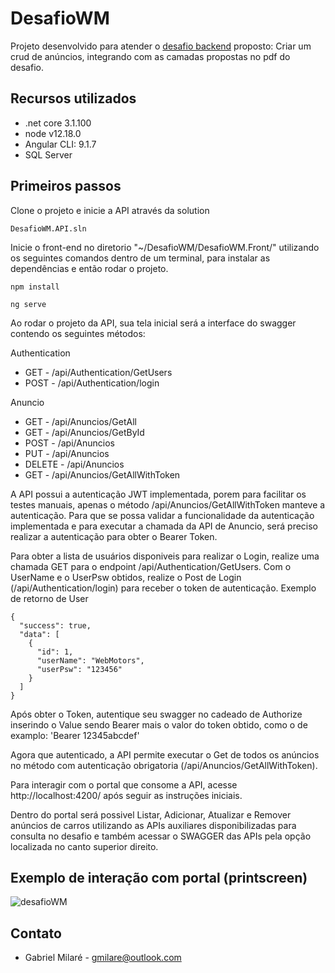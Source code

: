 # DesafioWM

Projeto desenvolvido para atender o [desafio backend](http://desafioonline.webmotors.com.br/) proposto: Criar um crud de anúncios, integrando com as camadas propostas no pdf do desafio.

## Recursos utilizados
* .net core 3.1.100
* node v12.18.0
* Angular CLI: 9.1.7
* SQL Server


## Primeiros passos

Clone o projeto e inicie a API através da solution

```
DesafioWM.API.sln
``` 

Inicie o front-end no diretorio "~/DesafioWM/DesafioWM.Front/" utilizando os seguintes comandos dentro de um terminal, para instalar as dependências e então rodar o projeto.

```
npm install
``` 
```
ng serve
``` 

Ao rodar o projeto da API, sua tela inicial será a interface do swagger contendo os seguintes métodos:

Authentication
* GET - /api/Authentication/GetUsers
* POST - /api/Authentication/login

Anuncio
* GET - /api/Anuncios/GetAll
* GET - /api/Anuncios/GetById
* POST - /api/Anuncios
* PUT - /api/Anuncios
* DELETE - /api/Anuncios
* GET - /api/Anuncios/GetAllWithToken 

A API possui a autenticação JWT implementada, porem para facilitar os testes manuais, apenas o método /api/Anuncios/GetAllWithToken manteve 
a autenticação. Para que se possa validar a funcionalidade da autenticação implementada e para executar a chamada da API de Anuncio,
será preciso realizar a autenticação para obter o Bearer Token.

Para obter a lista de usuários disponiveis para realizar o Login, realize uma chamada GET para o endpoint /api/Authentication/GetUsers.
Com o UserName e o UserPsw obtidos, realize o Post de Login (/api/Authentication/login) para receber o token de autenticação.
Exemplo de retorno de User

```
{
  "success": true,
  "data": [
    {
      "id": 1,
      "userName": "WebMotors",
      "userPsw": "123456"
    }
  ]
}

``` 
Após obter o Token, autentique seu swagger no cadeado de Authorize inserindo o Value sendo Bearer mais o valor do token obtido, como o de examplo: 'Bearer 12345abcdef'

Agora que autenticado, a API permite executar o Get de todos os anúncios no método com autenticação obrigatoria (/api/Anuncios/GetAllWithToken).

Para interagir com o portal que consome a API, acesse http://localhost:4200/ após seguir as instruções iniciais.

Dentro do portal será possivel Listar, Adicionar, Atualizar e Remover anúncios de carros utilizando as APIs auxiliares
disponibilizadas para consulta no desafio e também acessar o SWAGGER das APIs pela opção localizada no canto superior direito.

## Exemplo de interação com portal (printscreen)

![desafioWM](https://user-images.githubusercontent.com/10716159/84118186-0267b500-aa09-11ea-8454-70daec083eef.PNG)

## Contato

* Gabriel Milaré - gmilare@outlook.com
